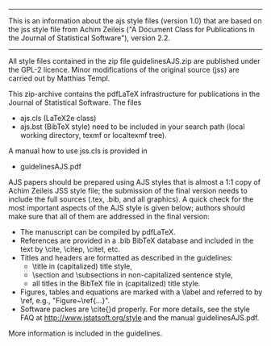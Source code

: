 ************************
This is an information about the ajs style files (version 1.0) that are based on
the jss style file from Achim Zeileis ("A Document Class for Publications in the 
Journal of Statistical Software"), version 2.2.
************************

All style files contained in the zip file guidelinesAJS.zip are published under the GPL-2 licence. 
Minor modifications of the original source (jss) are carried out by Matthias Templ.

This zip-archive contains the pdfLaTeX infrastructure for
publications in the Journal of Statistical Software. The files  
  - ajs.cls (LaTeX2e class)
  - ajs.bst (BibTeX style)
need to be included in your search path (local working directory,
texmf or localtexmf tree).

A manual how to use jss.cls is provided in
  - guidelinesAJS.pdf


AJS papers should be prepared using AJS styles that is almost a 1:1 copy of Achim Zeileis JSS style file; the submission of
the final version needs to include the full sources (.tex, .bib, and
all graphics). A quick check for the most important aspects of the
AJS style is given below; authors should make sure that all of them
are addressed in the final version:  
  - The manuscript can be compiled by pdfLaTeX.
  - References are provided in a .bib BibTeX database and included
    in the text by \cite, \citep, \citet, etc.
  - Titles and headers are formatted as described in the guidelines:
      - \title in (capitalized) title style,
      - \section and \subsections in non-capitalized sentence style,
      - all titles in the BibTeX file in (capitalized) title style.
  - Figures, tables and equations are marked with a \label and
    referred to by \ref, e.g., "Figure~\ref{...}".
  - Software packes are \cite{}d properly.
For more details, see the style FAQ at http://www.jstatsoft.org/style
and the manual guidelinesAJS.pdf.

More information is included in the guidelines.
